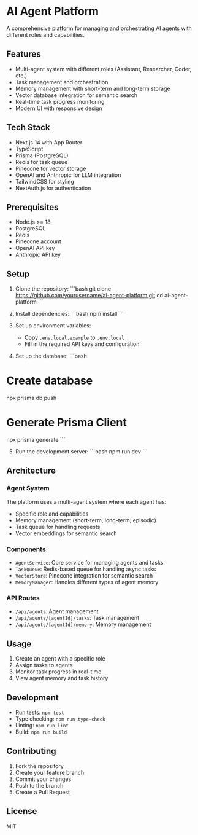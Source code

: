 # AI Agent Platform

A comprehensive platform for managing and orchestrating AI agents with different roles and capabilities.

## Features

- Multi-agent system with different roles (Assistant, Researcher, Coder, etc.)
- Task management and orchestration
- Memory management with short-term and long-term storage
- Vector database integration for semantic search
- Real-time task progress monitoring
- Modern UI with responsive design

## Tech Stack

- Next.js 14 with App Router
- TypeScript
- Prisma (PostgreSQL)
- Redis for task queue
- Pinecone for vector storage
- OpenAI and Anthropic for LLM integration
- TailwindCSS for styling
- NextAuth.js for authentication

## Prerequisites

- Node.js >= 18
- PostgreSQL
- Redis
- Pinecone account
- OpenAI API key
- Anthropic API key

## Setup

1. Clone the repository:
\`\`\`bash
git clone https://github.com/yourusername/ai-agent-platform.git
cd ai-agent-platform
\`\`\`

2. Install dependencies:
\`\`\`bash
npm install
\`\`\`

3. Set up environment variables:
   - Copy `.env.local.example` to `.env.local`
   - Fill in the required API keys and configuration

4. Set up the database:
\`\`\`bash
# Create database
npx prisma db push

# Generate Prisma Client
npx prisma generate
\`\`\`

5. Run the development server:
\`\`\`bash
npm run dev
\`\`\`

## Architecture

### Agent System

The platform uses a multi-agent system where each agent has:
- Specific role and capabilities
- Memory management (short-term, long-term, episodic)
- Task queue for handling requests
- Vector embeddings for semantic search

### Components

- `AgentService`: Core service for managing agents and tasks
- `TaskQueue`: Redis-based queue for handling async tasks
- `VectorStore`: Pinecone integration for semantic search
- `MemoryManager`: Handles different types of agent memory

### API Routes

- `/api/agents`: Agent management
- `/api/agents/[agentId]/tasks`: Task management
- `/api/agents/[agentId]/memory`: Memory management

## Usage

1. Create an agent with a specific role
2. Assign tasks to agents
3. Monitor task progress in real-time
4. View agent memory and task history

## Development

- Run tests: `npm test`
- Type checking: `npm run type-check`
- Linting: `npm run lint`
- Build: `npm run build`

## Contributing

1. Fork the repository
2. Create your feature branch
3. Commit your changes
4. Push to the branch
5. Create a Pull Request

## License

MIT 